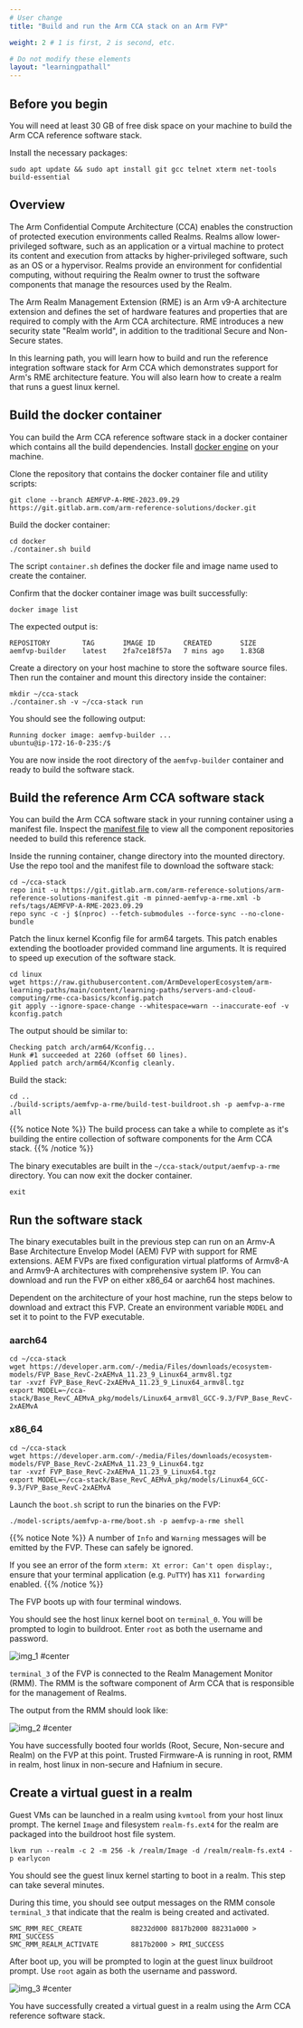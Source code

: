 ```yaml
---
# User change
title: "Build and run the Arm CCA stack on an Arm FVP"

weight: 2 # 1 is first, 2 is second, etc.

# Do not modify these elements
layout: "learningpathall"
---
```



## Before you begin

You will need at least 30 GB of free disk space on your machine to build the Arm CCA reference software stack.

Install the necessary packages:

```console
sudo apt update && sudo apt install git gcc telnet xterm net-tools build-essential
```

## Overview

The Arm Confidential Compute Architecture (CCA) enables the construction of protected execution
environments called Realms. Realms allow lower-privileged software, such as an application or a virtual machine to
protect its content and execution from attacks by higher-privileged software, such as an OS or a hypervisor. Realms provide an environment for confidential computing, without requiring the Realm owner to trust the software components that manage the resources used by the Realm.

The Arm Realm Management Extension (RME) is an Arm v9-A architecture extension and defines the set of hardware features and properties that are required to comply with the Arm CCA architecture. RME introduces a new security state "Realm world", in addition to the traditional Secure and Non-Secure states.

In this learning path, you will learn how to build and run the reference integration software stack for Arm CCA which demonstrates support for Arm's RME architecture feature. You will also learn how to create a realm that runs a guest linux kernel. 

## Build the docker container

You can build the Arm CCA reference software stack in a docker container which contains all the build dependencies. 
Install [docker engine](/install-guides/docker/docker-engine) on your machine.

Clone the repository that contains the docker container file and utility scripts:

```console
git clone --branch AEMFVP-A-RME-2023.09.29 https://git.gitlab.arm.com/arm-reference-solutions/docker.git
```
Build the docker container:

```console
cd docker
./container.sh build
```
The script `container.sh` defines the docker file and image name used to create the container.

Confirm that the docker container image was built successfully:

```
docker image list
```

The expected output is:

```output
REPOSITORY        TAG       IMAGE ID       CREATED       SIZE
aemfvp-builder    latest    2fa7ce18f57a   7 mins ago    1.83GB
```

Create a directory on your host machine to store the software source files. Then run the container and mount this directory inside the container:

```console
mkdir ~/cca-stack
./container.sh -v ~/cca-stack run
```

You should see the following output:

```output
Running docker image: aemfvp-builder ...
ubuntu@ip-172-16-0-235:/$
```

You are now inside the root directory of the `aemfvp-builder` container and ready to build the software stack.

## Build the reference Arm CCA software stack

You can build the Arm CCA software stack in your running container using a manifest file. Inspect the [manifest file](https://git.gitlab.arm.com/arm-reference-solutions/arm-reference-solutions-manifest/-/blob/AEMFVP-A-RME-2023.09.29/pinned-aemfvp-a-rme.xml) to view all the component repositories needed to build this reference stack. 

Inside the running container, change directory into the mounted directory.
Use the repo tool and the manifest file to download the software stack:

```console
cd ~/cca-stack
repo init -u https://git.gitlab.arm.com/arm-reference-solutions/arm-reference-solutions-manifest.git -m pinned-aemfvp-a-rme.xml -b refs/tags/AEMFVP-A-RME-2023.09.29
repo sync -c -j $(nproc) --fetch-submodules --force-sync --no-clone-bundle
```

Patch the linux kernel Kconfig file for arm64 targets. This patch enables extending the bootloader provided command line arguments. It is required to speed up execution of the software stack. 

```console
cd linux
wget https://raw.githubusercontent.com/ArmDeveloperEcosystem/arm-learning-paths/main/content/learning-paths/servers-and-cloud-computing/rme-cca-basics/kconfig.patch
git apply --ignore-space-change --whitespace=warn --inaccurate-eof -v kconfig.patch
```
The output should be similar to:

```output
Checking patch arch/arm64/Kconfig...
Hunk #1 succeeded at 2260 (offset 60 lines).
Applied patch arch/arm64/Kconfig cleanly.
```
Build the stack:

```console
cd ..
./build-scripts/aemfvp-a-rme/build-test-buildroot.sh -p aemfvp-a-rme all
```

{{% notice Note %}}
The build process can take a while to complete as it's building the entire collection of software components for the Arm CCA stack.
{{% /notice %}}

The binary executables are built in the `~/cca-stack/output/aemfvp-a-rme` directory.
You can now exit the docker container.

```console
exit
```

## Run the software stack

The binary executables built in the previous step can run on an Armv-A Base Architecture Envelop Model (AEM) FVP with support for RME extensions. AEM FVPs are fixed configuration virtual platforms of Armv8-A and  Armv9-A architectures with comprehensive system IP. You can download and run the FVP on either x86_64 or aarch64 host machines.

Dependent on the architecture of your host machine, run the steps below to download and extract this FVP. Create an environment variable `MODEL` and set it to point to the FVP executable.

### aarch64
```console
cd ~/cca-stack
wget https://developer.arm.com/-/media/Files/downloads/ecosystem-models/FVP_Base_RevC-2xAEMvA_11.23_9_Linux64_armv8l.tgz
tar -xvzf FVP_Base_RevC-2xAEMvA_11.23_9_Linux64_armv8l.tgz
export MODEL=~/cca-stack/Base_RevC_AEMvA_pkg/models/Linux64_armv8l_GCC-9.3/FVP_Base_RevC-2xAEMvA
```

### x86_64
```console
cd ~/cca-stack
wget https://developer.arm.com/-/media/Files/downloads/ecosystem-models/FVP_Base_RevC-2xAEMvA_11.23_9_Linux64.tgz
tar -xvzf FVP_Base_RevC-2xAEMvA_11.23_9_Linux64.tgz
export MODEL=~/cca-stack/Base_RevC_AEMvA_pkg/models/Linux64_GCC-9.3/FVP_Base_RevC-2xAEMvA
```

Launch the `boot.sh` script to run the binaries on the FVP:

```console
./model-scripts/aemfvp-a-rme/boot.sh -p aemfvp-a-rme shell
```

{{% notice Note %}}
A number of `Info` and `Warning` messages will be emitted by the FVP. These can safely be ignored.

If you see an error of the form `xterm: Xt error: Can't open display:`, ensure that your terminal application (e.g. `PuTTY`) has `X11 forwarding` enabled.
{{% /notice %}}

The FVP boots up with four terminal windows. 

You should see the host linux kernel boot on `terminal_0`. You will be prompted to login to buildroot. Enter `root` as both the username and password.

![img_1 #center](./cca-img1.png)


`terminal_3` of the FVP is connected to the Realm Management Monitor (RMM). The RMM is the software component of Arm CCA that is responsible for the management of Realms.

The output from the RMM should look like:

![img_2 #center](./cca-img2.png)

You have successfully booted four worlds (Root, Secure, Non-secure and Realm) on the FVP at this point. Trusted Firmware-A is running in root, RMM in realm, host linux in non-secure and Hafnium in secure. 

## Create a virtual guest in a realm

Guest VMs can be launched in a realm using `kvmtool` from your host linux prompt. The kernel `Image` and filesystem `realm-fs.ext4` for the realm are packaged into the buildroot host file system.

```console
lkvm run --realm -c 2 -m 256 -k /realm/Image -d /realm/realm-fs.ext4 -p earlycon
```

You should see the guest linux kernel starting to boot in a realm. This step can take several minutes.

During this time, you should see output messages on the RMM console `terminal_3` that indicate that the realm is being created and activated.

```console
SMC_RMM_REC_CREATE            88232d000 8817b2000 88231a000 > RMI_SUCCESS
SMC_RMM_REALM_ACTIVATE        8817b2000 > RMI_SUCCESS
```

After boot up, you will be prompted to login at the guest linux buildroot prompt. Use `root` again as both the username and password.

![img_3 #center](./cca-img3.png)


You have successfully created a virtual guest in a realm using the Arm CCA reference software stack.
